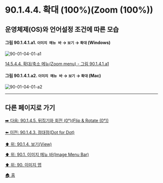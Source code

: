 # 90.1.4.4. 확대 (100%)(Zoom (100%))
## 운영체제(OS)와 언어설정 조건에 따른 모습

<a id="90-01-04-01-a1"></a>

#### 그림 90.1.4.1.a1. `이미지 메뉴 바` → `보기` → `확대` (Windows)
![90-01-04-01-a1](https://github.com/wonder13662/gimp/assets/15767104/409fde1c-bc21-4c2f-89fc-d41e4e5bc350)

[14.5.4.4. 확대/축소 메뉴(Zoom menu) - 그림 90.1.4.1.a1](./14-05-04-04-zoom_menu.md#90-01-04-01-a1)

<a id="90-01-04-01-a2"></a>

#### 그림 90.1.4.1.a2. `이미지 메뉴 바` → `보기` → `확대` (Mac)
![90-01-04-01-a2](https://github.com/wonder13662/gimp/assets/15767104/5f6537ef-319e-49fa-b74c-0ab6867c970a)

***

## 다른 페이지로 가기

[➡️ 다음: 90.1.4.5. 뒤집기와 회전 (0°)(Flip & Rotate (0°))](./90-01-04-05-flip_n_rotate.md)

[⬅️ 이전: 90.1.4.3. 점대점(Dot for Dot)](./90-01-04-03-dot_for_dot.md)

[⬆️ 위: 90.1.4. 보기(View)](./90-01-04-00-view.md)

[⬆️ 위: 90.1. 이미지 메뉴 바(Image Menu Bar)](./90-01-00-image-menu-bar.md)

[⬆️ 위: 90. 이미지 맵](./90-00-image-map.md)

[🏠 홈](./00-home.md)
